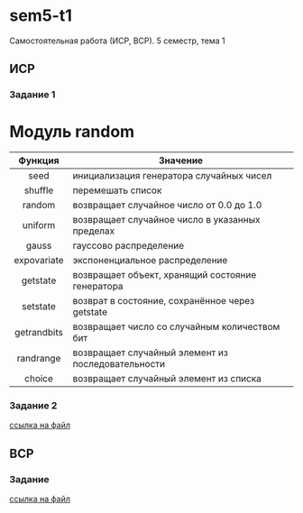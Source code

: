 # sem5-t1
Самостоятельная работа (ИСР, ВСР). 5 семестр, тема 1
## ИСР
### Задание 1
# Модуль random

|Функция|Значение|
|:-:|-|
|seed|инициализация генератора случайных чисел|
|shuffle|перемешать список|
|random|возвращает случайное число от 0.0 до 1.0|
|uniform|возвращает случайное число в указанных пределах|
|gauss|гауссово распределение|
|expovariate|экспоненциальное распределение|
|getstate|возвращает объект, хранящий состояние генератора|
|setstate|возврат в состояние, сохранённое через getstate|
|getrandbits|возвращает число со случайным количеством бит|
|randrange|возвращает случайный элемент из последовательности|
|choice|возвращает случайный элемент из списка|

### Задание 2
[ссылка на файл](/ISR2.py)
## ВСР
### Задание
[ссылка на файл](/var1.py)

